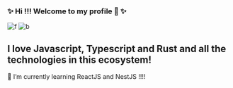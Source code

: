 ### ✨ Hi !!! Welcome to my profile 👋 ✨

![f](https://img.shields.io/github/followers/alvarobasia?style=for-the-badge)
![b](https://img.shields.io/badge/Hi-everyone-blue?style=for-the-badge)

## I love Javascript, Typescript and Rust and all the technologies in this ecosystem!
<!--
**alvarobasia/alvarobasia** is a ✨ _special_ ✨ repository because its `README.md` (this file) appears on your GitHub profile.
-->
 📘 I’m currently learning ReactJS and NestJS !!!!
